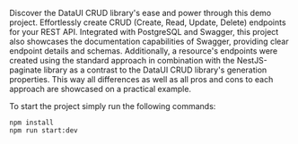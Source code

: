 Discover the DataUI CRUD library's ease and power through this demo project. Effortlessly create CRUD (Create, Read, Update, Delete) endpoints for your REST API. Integrated with PostgreSQL and Swagger, this project also showcases the documentation capabilities of Swagger, providing clear endpoint details and schemas. Additionally, a resource's endpoints were created using the standard approach in combination with the NestJS-paginate library as a contrast to the DataUI CRUD library's generation properties. This way all differences as well as all pros and cons to each approach are showcased on a practical example.

To start the project simply run the following commands:
```
npm install
npm run start:dev
```
